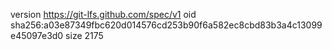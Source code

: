 version https://git-lfs.github.com/spec/v1
oid sha256:a03e87349fbc620d014576cd253b90f6a582ec8cbd83b3a4c13099e45097e3d0
size 2175
